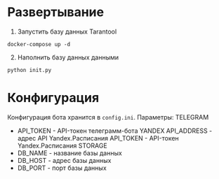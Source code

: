 # Развертывание
1. Запустить базу данных Tarantool
```
docker-compose up -d
```
2. Наполнить базу данных данными
```
python init.py
```

# Конфигурация
Конфигурация бота хранится в `config.ini`. Параметры:
TELEGRAM
- API_TOKEN - API-токен телеграмм-бота
YANDEX
API_ADDRESS - адрес API Yandex.Расписания
API_TOKEN - API-токен Yandex.Расписания
STORAGE
- DB_NAME - название базы данных
- DB_HOST - адрес базы данных
- DB_PORT - порт базы данных

